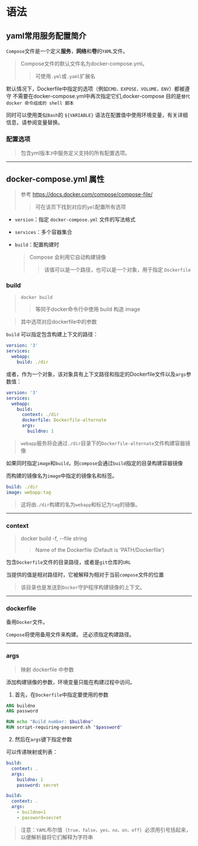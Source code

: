 # 语法

## yaml常用服务配置简介

`Compose`文件是一个定义**服务**，**网络**和**卷**的`YAML`文件。
> Compose文件的默认文件名为docker-compose.yml。
>> 可使用`.yml`或`.yaml`扩展名

默认情况下，Dockerfile中指定的选项（例如`CMD，EXPOSE，VOLUME，ENV`）都被遵守
不需要在docker-compose.yml中再次指定它们,docker-compose 目的是`替代 docker 命令组成的 shell 脚本`

同时可以使用类似`Bash`的 `${VARIABLE}` 语法在配置值中使用环境变量，有关详细信息，请参阅变量替换。

### 配置选项

> 包含yml版本`3`中服务定义支持的所有配置选项。

------------------

## docker-compose.yml 属性

> 参考 <https://docs.docker.com/compose/compose-file/>
>> 可在该页下找到对应的`yml`配置所有选项

+ `version`：指定 `docker-compose.yml` 文件的写法格式

+ `services`：多个容器集合

+ `build`：配置构建时
  > Compose 会利用它自动构建镜像
  >> 该值可以是一个路径，也可以是一个对象，用于指定 `Dockerfile`

### build

> `docker build`
>> 等同于docker命令行中使用 build 构造 image

> 其中选项对应dockerfile中的参数

`build` 可以指定包含构建上下文的路径：

```yaml
version: '3'
services:
  webapp:
    build: ./dir
```

或者，作为一个对象，该对象具有上下文路径和指定的Dockerfile文件以及`args`参数值：

```yaml
version: '3'
services:
  webapp:
    build:
      context: ./dir
      dockerfile: Dockerfile-alternate
      args:
        buildno: 1
```

> `webapp`服务将会通过`./dir`目录下的`Dockerfile-alternate`文件构建容器镜像

如果同时指定`image`和`build`，则`compose`会通过`build`指定的目录构建容器镜像

而构建的镜像名为`image`中指定的镜像名和标签。

```yaml
build: ./dir
image: webapp:tag
```

> 这将由`./dir`构建的名为`webapp`和标记为`tag`的镜像。

--------------------

### context

> docker build  -f, --file string             
>> Name of the Dockerfile (Default is 'PATH/Dockerfile')

包含`Dockerfile`文件的目录路径，或者是`git`仓库的`URL`

当提供的值是相对路径时，它被解释为相对于当前`compose`文件的位置

> 该目录也是发送到`Docker`守护程序构建镜像的上下文。

-----------------

### dockerfile

备用`Docker`文件。

`Compose`将使用备用文件来构建。 还必须指定构建路径。

--------------

### args

> 映射 dockerfile 中参数

添加构建镜像的参数，环境变量只能在构建过程中访问。

1. 首先，在`Dockerfile`中指定要使用的参数

```dockerfile
ARG buildno
ARG password

RUN echo "Build number: $buildno"
RUN script-requiring-password.sh "$password"
```

2. 然后在`args`键下指定参数

可以传递映射或列表：

```yaml
build:
  context: .
  args:
    buildno: 1
    password: secret

build:
  context: .
  args:
    - buildno=1
    - password=secret
```

> 注意：`YAML`布尔值（`true，false，yes，no，on，off`）必须用引号括起来，以便解析器将它们解释为字符串

